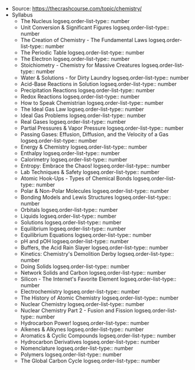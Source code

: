 - Source: https://thecrashcourse.com/topic/chemistry/
- Syllabus
	- The Nucleus
	  logseq.order-list-type:: number
	- Unit Conversion & Significant Figures
	  logseq.order-list-type:: number
	- The Creation of Chemistry - The Fundamental Laws
	  logseq.order-list-type:: number
	- The Periodic Table
	  logseq.order-list-type:: number
	- The Electron
	  logseq.order-list-type:: number
	- Stoichiometry - Chemistry for Massive Creatures
	  logseq.order-list-type:: number
	- Water & Solutions - for Dirty Laundry
	  logseq.order-list-type:: number
	- Acid-Base Reactions in Solution
	  logseq.order-list-type:: number
	- Precipitation Reactions
	  logseq.order-list-type:: number
	- Redox Reactions
	  logseq.order-list-type:: number
	- How to Speak Chemistrian
	  logseq.order-list-type:: number
	- The Ideal Gas Law
	  logseq.order-list-type:: number
	- Ideal Gas Problems
	  logseq.order-list-type:: number
	- Real Gases
	  logseq.order-list-type:: number
	- Partial Pressures & Vapor Pressure
	  logseq.order-list-type:: number
	- Passing Gases: Effusion, Diffusion, and the Velocity of a Gas
	  logseq.order-list-type:: number
	- Energy & Chemistry
	  logseq.order-list-type:: number
	- Enthalpy
	  logseq.order-list-type:: number
	- Calorimetry
	  logseq.order-list-type:: number
	- Entropy: Embrace the Chaos!
	  logseq.order-list-type:: number
	- Lab Techniques & Safety
	  logseq.order-list-type:: number
	- Atomic Hook-Ups - Types of Chemical Bonds
	  logseq.order-list-type:: number
	- Polar & Non-Polar Molecules
	  logseq.order-list-type:: number
	- Bonding Models and Lewis Structures
	  logseq.order-list-type:: number
	- Orbitals
	  logseq.order-list-type:: number
	- Liquids
	  logseq.order-list-type:: number
	- Solutions
	  logseq.order-list-type:: number
	- Equilibrium
	  logseq.order-list-type:: number
	- Equilibrium Equations
	  logseq.order-list-type:: number
	- pH and pOH
	  logseq.order-list-type:: number
	- Buffers, the Acid Rain Slayer
	  logseq.order-list-type:: number
	- Kinetics: Chemistry's Demolition Derby
	  logseq.order-list-type:: number
	- Doing Solids
	  logseq.order-list-type:: number
	- Network Solids and Carbon
	  logseq.order-list-type:: number
	- Silicon - The Internet's Favorite Element
	  logseq.order-list-type:: number
	- Electrochemistry
	  logseq.order-list-type:: number
	- The History of Atomic Chemistry
	  logseq.order-list-type:: number
	- Nuclear Chemistry
	  logseq.order-list-type:: number
	- Nuclear Chemistry Part 2 - Fusion and Fission
	  logseq.order-list-type:: number
	- Hydrocarbon Power!
	  logseq.order-list-type:: number
	- Alkenes & Alkynes
	  logseq.order-list-type:: number
	- Aromatics & Cyclic Compounds
	  logseq.order-list-type:: number
	- Hydrocarbon Derivatives
	  logseq.order-list-type:: number
	- Nomenclature
	  logseq.order-list-type:: number
	- Polymers
	  logseq.order-list-type:: number
	- The Global Carbon Cycle
	  logseq.order-list-type:: number